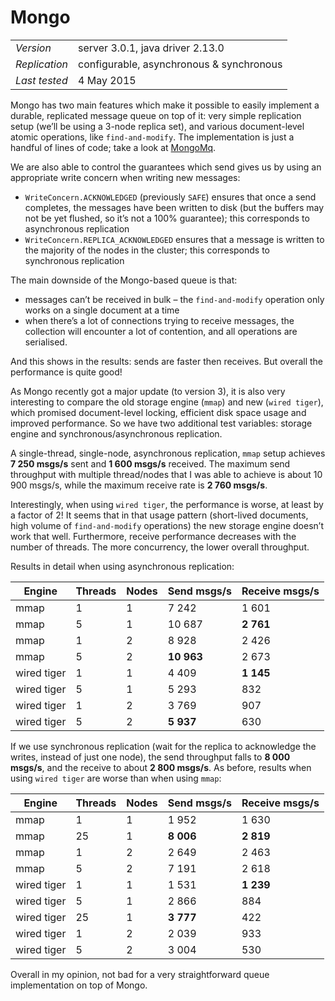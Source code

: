 
# Mongo

<table>
  <tbody>
    <tr>
      <td><em>Version</em></td>
      <td>server 3.0.1, java driver 2.13.0</td>
    </tr>
    <tr>
      <td><em>Replication</em></td>
      <td>configurable, asynchronous &amp; synchronous</td>
    </tr>
    <tr>
      <td><em>Last tested</em></td>
      <td>4 May 2015</td>
    </tr>
  </tbody>
</table>

Mongo has two main features which make it possible to easily implement a durable, replicated message queue on top of it: very simple replication setup (we’ll be using a 3-node replica set), and various document-level atomic operations, like `find-and-modify`. The implementation is just a handful of lines of code; take a look at [MongoMq](https://github.com/adamw/mqperf/blob/master/src/main/scala/com/softwaremill/mqperf/mq/MongoMq.scala).

We are also able to control the guarantees which send gives us by using an appropriate write concern when writing new messages:

* `WriteConcern.ACKNOWLEDGED` (previously `SAFE`) ensures that once a send completes, the messages have been written to disk (but the buffers may not be yet flushed, so it’s not a 100% guarantee); this corresponds to asynchronous replication
* `WriteConcern.REPLICA_ACKNOWLEDGED` ensures that a message is written to the majority of the nodes in the cluster; this corresponds to synchronous replication

The main downside of the Mongo-based queue is that:

* messages can’t be received in bulk – the `find-and-modify` operation only works on a single document at a time
* when there’s a lot of connections trying to receive messages, the collection will encounter a lot of contention, and all operations are serialised.

And this shows in the results: sends are faster then receives. But overall the performance is quite good!

As Mongo recently got a major update (to version 3), it is also very interesting to compare the old storage engine (`mmap`) and new (`wired tiger`), which promised document-level locking, efficient disk space usage and improved performance. So we have two additional test variables: storage engine and synchronous/asynchronous replication.

A single-thread, single-node, asynchronous replication, `mmap` setup achieves **7 250 msgs/s** sent and **1 600 msgs/s** received. The maximum send throughput with multiple thread/nodes that I was able to achieve is about 10 900 msgs/s, while the maximum receive rate is **2 760 msgs/s**.

Interestingly, when using `wired tiger`, the performance is worse, at least by a factor of 2! It seems that in that usage pattern (short-lived documents, high volume of `find-and-modify` operations) the new storage engine doesn’t work that well. Furthermore, receive performance decreases with the number of threads. The more concurrency, the lower overall throughput. 

Results in detail when using asynchronous replication:

<table>
  <thead>
    <tr>
      <th>Engine</th>
      <th>Threads</th>
      <th>Nodes</th>
      <th>Send msgs/s</th>
      <th>Receive msgs/s</th>
    </tr>
  </thead>
  <tbody>
    <tr>
      <td>mmap</td>
      <td>1</td>
      <td>1</td>
      <td>7 242</td>
      <td>1 601</td>
    </tr>
    <tr>
      <td>mmap</td>
      <td>5</td>
      <td>1</td>
      <td>10 687</td>
      <td><strong>2 761</strong></td>
    </tr>
    <tr>
      <td>mmap</td>
      <td>1</td>
      <td>2</td>
      <td>8 928</td>
      <td>2 426</td>
    </tr>
    <tr>
      <td>mmap</td>
      <td>5</td>
      <td>2</td>
      <td><strong>10 963</strong></td>
      <td>2 673</td>
    </tr>
    <tr>
      <td>wired tiger</td>
      <td>1</td>
      <td>1</td>
      <td>4 409</td>
      <td><strong>1 145</strong></td>
    </tr>
    <tr>
      <td>wired tiger</td>
      <td>5</td>
      <td>1</td>
      <td>5 293</td>
      <td>832</td>
    </tr>
    <tr>
      <td>wired tiger</td>
      <td>1</td>
      <td>2</td>
      <td>3 769</td>
      <td>907</td>
    </tr>
    <tr>
      <td>wired tiger</td>
      <td>5</td>
      <td>2</td>
      <td><strong>5 937</strong></td>
      <td>630</td>
    </tr>
  </tbody>
</table>

If we use synchronous replication (wait for the replica to acknowledge the writes, instead of just one node), the send throughput falls to **8 000 msgs/s**, and the receive to about **2 800 msgs/s**. As before, results when using `wired tiger` are worse than when using `mmap`:

<table>
  <thead>
    <tr>
      <th>Engine</th>
      <th>Threads</th>
      <th>Nodes</th>
      <th>Send msgs/s</th>
      <th>Receive msgs/s</th>
    </tr>
  </thead>
  <tbody>
    <tr>
      <td>mmap</td>
      <td>1</td>
      <td>1</td>
      <td>1 952</td>
      <td>1 630</td>
    </tr>
    <tr>
      <td>mmap</td>
      <td>25</td>
      <td>1</td>
      <td><strong>8 006</strong></td>
      <td><strong>2 819</strong></td>
    </tr>
    <tr>
      <td>mmap</td>
      <td>1</td>
      <td>2</td>
      <td>2 649</td>
      <td>2 463</td>
    </tr>
    <tr>
      <td>mmap</td>
      <td>5</td>
      <td>2</td>
      <td>7 191</td>
      <td>2 618</td>
    </tr>
    <tr>
      <td>wired tiger</td>
      <td>1</td>
      <td>1</td>
      <td>1 531</td>
      <td><strong>1 239</strong></td>
    </tr>
    <tr>
      <td>wired tiger</td>
      <td>5</td>
      <td>1</td>
      <td>2 866</td>
      <td>884</td>
    </tr>
    <tr>
      <td>wired tiger</td>
      <td>25</td>
      <td>1</td>
      <td><strong>3 777</strong></td>
      <td>422</td>
    </tr>
    <tr>
      <td>wired tiger</td>
      <td>1</td>
      <td>2</td>
      <td>2 039</td>
      <td>933</td>
    </tr>
    <tr>
      <td>wired tiger</td>
      <td>5</td>
      <td>2</td>
      <td>3 004</td>
      <td>530</td>
    </tr>
  </tbody>
</table>

Overall in my opinion, not bad for a very straightforward queue implementation on top of Mongo.
